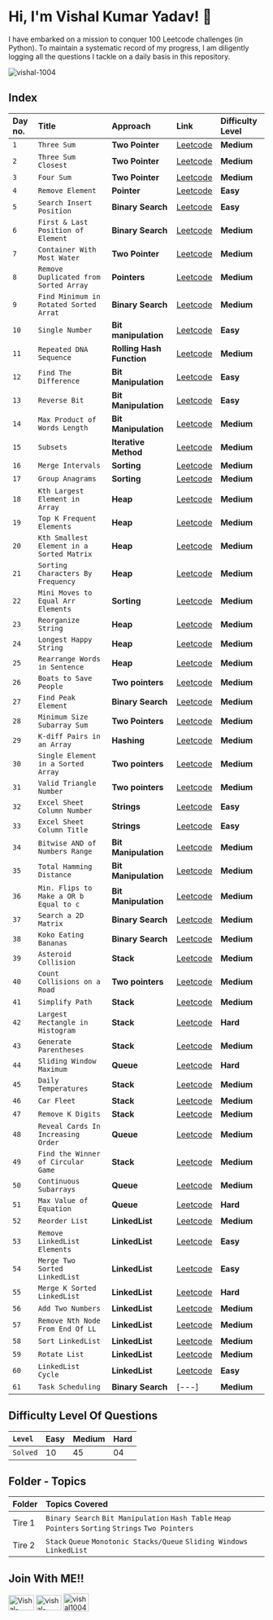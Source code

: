 # Hi, I'm Vishal Kumar Yadav! 👋
I have embarked on a mission to conquer 100 Leetcode challenges (in Python). To maintain a systematic record of my progress, I am diligently logging all the questions I tackle on a daily basis in this repository.

<p align="left"> <img src="https://komarev.com/ghpvc/?username=vishal-1004&label=Profile%20views&color=0e75b6&style=flat" alt="vishal-1004" /> </p>

## Index

| Day no. | Title    | Approach             | Link | Difficulty Level |
| :------ | :------- | :------------------- | :-----| :---------|
| `1` | `Three Sum` | **Two Pointer** | [Leetcode](https://leetcode.com/problems/3sum/description/) | **Medium** |
| `2` | `Three Sum Closest` | **Two Pointer** | [Leetcode](https://leetcode.com/problems/3sum-closest/description/) | **Medium** |
| `3` | `Four Sum` | **Two Pointer** | [Leetcode](https://leetcode.com/problems/4sum/description/) | **Medium** |
| `4` | `Remove Element` | **Pointer** | [Leetcode](https://leetcode.com/problems/remove-element/description/) | **Easy** |
| `5` | `Search Insert Position` | **Binary Search** | [Leetcode](https://leetcode.com/problems/search-insert-position/description/) | **Easy** |
| `6` | `First & Last Position of Element` | **Binary Search** | [Leetcode](https://leetcode.com/problems/find-first-and-last-position-of-element-in-sorted-array/) | **Medium** |
| `7` | `Container With Most Water` | **Two Pointer** | [Leetcode](https://leetcode.com/problems/container-with-most-water/) | **Medium** |
| `8` | `Remove Duplicated from Sorted Array` | **Pointers** | [Leetcode](https://leetcode.com/problems/remove-duplicates-from-sorted-array-ii/description/) | **Medium**|
| `9` | `Find Minimum in Rotated Sorted Arrat` | **Binary Search** | [Leetcode](https://leetcode.com/problems/find-minimum-in-rotated-sorted-array/description/) | **Medium** |
| `10` | `Single Number` | **Bit manipulation** | [Leetcode](https://leetcode.com/problems/single-number/description/) | **Easy** |
| `11` | `Repeated DNA Sequence` | **Rolling Hash Function** | [Leetcode](https://leetcode.com/problems/repeated-dna-sequences/description/) | **Medium**|
|  `12` | `Find The Difference` | **Bit Manipulation** | [Leetcode](https://leetcode.com/problems/find-the-difference/description/) | **Easy**|
| `13` | `Reverse Bit` | **Bit Manipulation** | [Leetcode](https://leetcode.com/problems/reverse-bits/description/) | **Easy** |
| `14` | `Max Product of Words Length` | **Bit Manipulation** | [Leetcode](https://leetcode.com/problems/maximum-product-of-word-lengths/description/) | **Medium** |
| `15` | `Subsets` | **Iterative Method** | [Leetcode](https://leetcode.com/problems/subsets/) | **Medium** |
| `16` | `Merge Intervals` | **Sorting** | [Leetcode](https://leetcode.com/problems/merge-intervals/description/) | **Medium** |
| `17` | `Group Anagrams` | **Sorting** | [Leetcode](https://leetcode.com/problems/group-anagrams/description/) | **Medium** |
| `18` | `Kth Largest Element in Array` | **Heap** | [Leetcode](https://leetcode.com/problems/kth-largest-element-in-an-array/description/) | **Medium** |
| `19` | `Top K Frequent Elements` | **Heap** | [Leetcode](https://leetcode.com/problems/top-k-frequent-elements/description/) | **Medium** |
| `20` | `Kth Smallest Element in a Sorted Matrix` | **Heap** | [Leetcode](https://leetcode.com/problems/kth-smallest-element-in-a-sorted-matrix/) | **Medium** |
| `21` | `Sorting Characters By Frequency` | **Heap** | [Leetcode](https://leetcode.com/problems/sort-characters-by-frequency/description/) | **Medium** |
| `22` | `Mini Moves to Equal Arr Elements` | **Sorting** | [Leetcode](https://leetcode.com/problems/minimum-moves-to-equal-array-elements-ii/description/) | **Medium** |
| `23` | `Reorganize String` | **Heap** | [Leetcode](https://leetcode.com/problems/reorganize-string/description/) | **Medium** |
| `24` | `Longest Happy String` | **Heap** | [Leetcode](https://leetcode.com/problems/longest-happy-string/description/) | **Medium** |
| `25` | `Rearrange Words in Sentence` | **Heap** | [Leetcode](https://leetcode.com/problems/rearrange-words-in-a-sentence/description/) | **Medium** |
| `26` | `Boats to Save People` | **Two pointers** | [Leetcode](https://leetcode.com/problems/boats-to-save-people/description/) | **Medium** |
| `27` | `Find Peak Element` | **Binary Search** | [Leetcode](https://leetcode.com/problems/find-peak-element/description/) | **Medium** |
| `28` | `Minimum Size Subarray Sum` | **Two Pointers** | [Leetcode](https://leetcode.com/problems/minimum-size-subarray-sum/description/) | **Medium** |
| `29` | `K-diff Pairs in an Array` | **Hashing** | [Leetcode](https://leetcode.com/problems/k-diff-pairs-in-an-array/description/) | **Medium** |
| `30` | `Single Element in a Sorted Array` | **Two pointers** | [Leetcode](https://leetcode.com/problems/single-element-in-a-sorted-array/description/) | **Medium** |
| `31` | `Valid Triangle Number` | **Two pointers** | [Leetcode](https://leetcode.com/problems/valid-triangle-number/description/) | **Medium** |
| `32` | `Excel Sheet Column Number` | **Strings** | [Leetcode](https://leetcode.com/problems/excel-sheet-column-number/description/) | **Easy** |
| `33` | `Excel Sheet Column Title` | **Strings** | [Leetcode](https://leetcode.com/problems/excel-sheet-column-title/description/) | **Easy** |
| `34` | `Bitwise AND of Numbers Range` | **Bit Manipulation** | [Leetcode](https://leetcode.com/problems/bitwise-and-of-numbers-range/) | **Medium** |
| `35` | `Total Hamming Distance` | **Bit Manipulation** | [Leetcode](https://leetcode.com/problems/total-hamming-distance/description/) | **Medium** |
| `36` | `Min. Flips to Make a OR b Equal to c` | **Bit Manipulation** | [Leetcode](https://leetcode.com/problems/minimum-flips-to-make-a-or-b-equal-to-c/description/) | **Medium** |
| `37` | `Search a 2D Matrix` | **Binary Search** | [Leetcode](https://leetcode.com/problems/search-a-2d-matrix/description/) | **Medium** |
| `38` | `Koko Eating Bananas` | **Binary Search** | [Leetcode](https://leetcode.com/problems/koko-eating-bananas/description/) | **Medium** |
| `39` | `Asteroid Collision` | **Stack** | [Leetcode](https://leetcode.com/problems/asteroid-collision/description/) | **Medium** |
| `40` | `Count Collisions on a Road` | **Two pointers** | [Leetcode](https://leetcode.com/problems/count-collisions-on-a-road/description/) | **Medium** |
| `41` | `Simplify Path` | **Stack** | [Leetcode](https://leetcode.com/problems/simplify-path/description/) | **Medium** |
| `42` | `Largest Rectangle in Histogram` | **Stack** | [Leetcode](https://leetcode.com/problems/largest-rectangle-in-histogram/description/) | **Hard** |
| `43` | `Generate Parentheses` | **Stack** | [Leetcode](https://leetcode.com/problems/generate-parentheses/description/) | **Medium** |
| `44` | `Sliding Window Maximum` | **Queue** | [Leetcode](https://leetcode.com/problems/sliding-window-maximum/) | **Hard** |
| `45` | `Daily Temperatures` | **Stack** | [Leetcode](https://leetcode.com/problems/daily-temperatures/description/) | **Medium** |
| `46` | `Car Fleet` | **Stack** | [Leetcode](https://leetcode.com/problems/car-fleet/description/) | **Medium** |
| `47` | `Remove K Digits` | **Stack** | [Leetcode](https://leetcode.com/problems/remove-k-digits/description/) | **Medium** |
| `48` | `Reveal Cards In Increasing Order` | **Queue** | [Leetcode](https://leetcode.com/problems/reveal-cards-in-increasing-order/description/) | **Medium** |
| `49` | `Find the Winner of Circular Game` | **Stack** | [Leetcode](https://leetcode.com/problems/find-the-winner-of-the-circular-game/description/) | **Medium** |
| `50` | `Continuous Subarrays` | **Queue** | [Leetcode](https://leetcode.com/problems/continuous-subarrays/description/) | **Medium** |
| `51` | `Max Value of Equation` | **Queue** | [Leetcode](https://leetcode.com/problems/max-value-of-equation/description/) | **Hard** |
| `52` | `Reorder List` | **LinkedList** | [Leetcode](https://leetcode.com/problems/reorder-list/description/) | **Medium** |
| `53` | `Remove LinkedList Elements` | **LinkedList** | [Leetcode](https://leetcode.com/problems/remove-linked-list-elements/) | **Easy** |
| `54` | `Merge Two Sorted LinkedList` | **LinkedList** | [Leetcode](https://leetcode.com/problems/merge-two-sorted-lists/description/) | **Easy** |
| `55` | `Merge K Sorted LinkedList` | **LinkedList** | [Leetcode](https://leetcode.com/problems/merge-k-sorted-lists/description/) | **Hard** |
| `56` | `Add Two Numbers` | **LinkedList** | [Leetcode](https://leetcode.com/problems/add-two-numbers/) | **Medium** |
| `57` | `Remove Nth Node From End Of LL` | **LinkedList** | [Leetcode](https://leetcode.com/problems/remove-nth-node-from-end-of-list/description/) | **Medium** |
| `58` | `Sort LinkedList` | **LinkedList** | [Leetcode](https://leetcode.com/problems/sort-list/) | **Medium** |
| `59` | `Rotate List` | **LinkedList** | [Leetcode](https://leetcode.com/problems/rotate-list/description/) | **Medium** |
| `60` | `LinkedList Cycle` | **LinkedList** | [Leetcode](https://leetcode.com/problems/linked-list-cycle/description/) | **Easy** |
| `61` | `Task Scheduling` | **Binary Search** | [---] | **Medium** |

## Difficulty Level Of Questions

|`Level` | **Easy** | **Medium** | **Hard** |
| :----- | :------- | :--------- | :------- |
|`Solved` | 10 | 45 | 04 |

## Folder - Topics

| Folder | Topics Covered |
| :----- | :------------- |
| Tire 1 | `Binary Search` `Bit Manipulation` `Hash Table` `Heap` `Pointers` `Sorting` `Strings` `Two Pointers` |
| Tire 2 | `Stack` `Queue` `Monotonic Stacks/Queue` `Sliding Windows` `LinkedList`|

## Join With ME!!
<p align="left">
<a href="https://github.com/Vishal-1004" target="_blank"><img align="center" src="https://logos-world.net/wp-content/uploads/2020/11/GitHub-Symbol.png" alt="Vishal-1004" height="30" width="50"/></a>
<a href="https://www.linkedin.com/in/vishal-kumar-yadav-8085a3232/" target="_blank"><img align="center" src="https://myclouddoor.com/wp-content/uploads/2019/11/Linkedin-logo.png" alt="vishal-kumar-yadav-8085a3232" height="30" width="50"/></a>
<a href="https://leetcode.com/vishal100403/" target="_blank"><img align="center" src="https://mayukhkchanda.github.io/portfolio/assets/images/leetcode-logo.png" alt="vishal100403" height="35" width="50"/></a>
</p>
